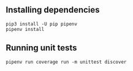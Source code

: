 ## Installing dependencies

```shell
pip3 install -U pip pipenv
pipenv install
```

## Running unit tests

```
pipenv run coverage run -m unittest discover
```
